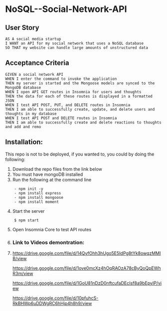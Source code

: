 # NoSQL--Social-Network-API

## User Story
```
AS A social media startup
I WANT an API for my social network that uses a NoSQL database
SO THAT my website can handle large amounts of unstructured data
```


## Acceptance Criteria
```
GIVEN a social network API
WHEN I enter the command to invoke the application
THEN my server is started and the Mongoose models are synced to the MongoDB database
WHEN I open API GET routes in Insomnia for users and thoughts
THEN the data for each of these routes is displayed in a formatted JSON
WHEN I test API POST, PUT, and DELETE routes in Insomnia
THEN I am able to successfully create, update, and delete users and thoughts in my database
WHEN I test API POST and DELETE routes in Insomnia
THEN I am able to successfully create and delete reactions to thoughts and add and remo
```

## Installation:
This repo is not to be deployed, if you wanted to, you could by doing the following:  
1. Download the repo files from the link below
2. You must have mongoDB installed
3. Run the following at the command line
```
    - npm init -y
    - npm install express
    - npm install mongoose
    - npm install moment
```
4. Start the server
```
    $ npm start
```
5. Open Insomnia Core to test API routes

6. ### Link to Videos demontration: 

8. https://drive.google.com/file/d/14QyfOhh3hUgo5E5IdPg8tYk8owqzMMIB/view

   https://drive.google.com/file/d/1ove0mcXz4hOqRAOzA78cByQoQpEWhR3m/view

   https://drive.google.com/file/d/1GoU81nDzD0nftcufaDEcIsf8a9bEpvIP/view

   https://drive.google.com/file/d/10pfuhcS-RkBHWp6uDDWgRC6hHjp4h8h9/view
                                   


